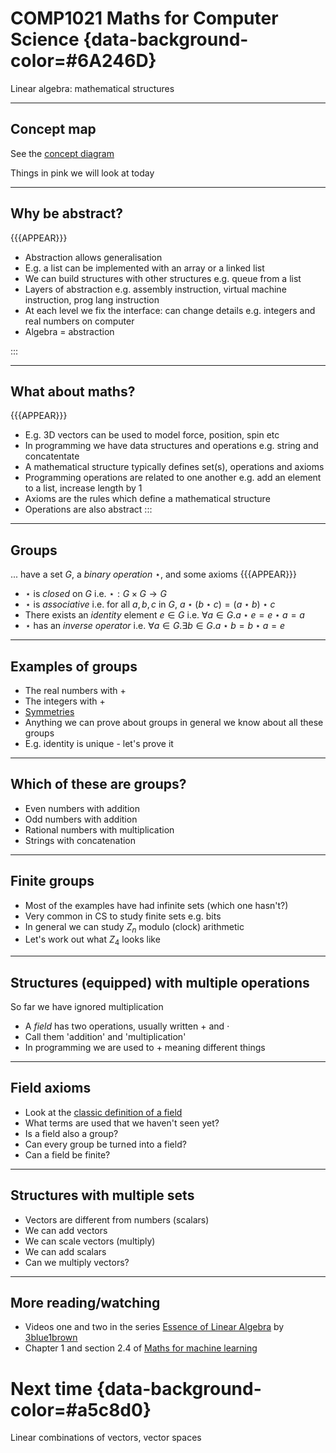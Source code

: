 #  COMP1021  Maths for Computer Science {data-background-color=#6A246D}

Linear algebra: mathematical structures

---

## Concept map

See the [concept diagram](https://github.com/stevenaeola/linalg_lectures/blob/f7807997e745d8d48951b55c5dbeb154dd92149b/concepts.mmd)

Things in pink we will look at today

---

## Why be abstract?

{{{APPEAR}}}

- Abstraction allows generalisation
- E.g. a list can be implemented with an array or a linked list
- We can build structures with other structures e.g. queue from a list
- Layers of abstraction e.g. assembly instruction, virtual machine instruction, prog lang instruction
- At each level we fix the interface: can change details e.g. integers and real numbers on computer
- Algebra = abstraction

:::

---

## What about maths?

{{{APPEAR}}}
- E.g. 3D vectors can be used to model force, position, spin etc
- In programming we have data structures and operations e.g. string and concatentate
- A mathematical structure typically defines set(s), operations and axioms
- Programming operations are related to one another e.g. add an element to a list, increase length by 1
- Axioms are the rules which define a mathematical structure
- Operations are also abstract
:::

---

## Groups
... have a set $G$, a _binary operation_ $\star$, and some axioms
{{{APPEAR}}}
- $\star$ is _closed_ on $G$ i.e. $\star : G \times G \rightarrow G$
- $\star$ is _associative_ i.e. for all $a,b,c$ in $G$, $a \star (b \star c) = (a \star b) \star c$
- There exists an _identity_ element $e \in G$ i.e. $\forall a \in G.a \star e = e \star a = a$
- $\star$ has an _inverse operator_ i.e. $\forall a \in G.\exists b \in G . a \star b = b \star a = e$

---

## Examples of groups

- The real numbers with +
- The integers with +
- [Symmetries](https://en.wikipedia.org/wiki/Symmetry_group)
- Anything we can prove about groups in general we know about all these groups
- E.g. identity is unique - let's prove it

---

## Which of these are groups?

- Even numbers with addition
- Odd numbers with addition
- Rational numbers with multiplication
- Strings with concatenation

---

## Finite groups

- Most of the examples have had infinite sets (which one hasn't?)
- Very common in CS to study finite sets e.g. bits
- In general we can study $Z_n$ modulo (clock) arithmetic
- Let's work out what $Z_4$ looks like

---

## Structures (equipped) with multiple operations

So far we have ignored multiplication
- A _field_ has two operations, usually written $+$ and $\cdot$
- Call them 'addition' and 'multiplication'
- In programming we are used to $+$ meaning different things

--- 

## Field axioms
- Look at the [classic definition of a field](https://en.wikipedia.org/wiki/Field_(mathematics)#Classic_definition)
- What terms are used that we haven't seen yet?
- Is a field also a group?
- Can every group be turned into a field?
- Can a field be finite?

---

## Structures with multiple sets

- Vectors are different from numbers (scalars)
- We can add vectors
- We can scale vectors (multiply)
- We can add scalars
- Can we multiply vectors?

---

## More reading/watching

- Videos one and two in the series [Essence of Linear Algebra](https://www.youtube.com/playlist?list=PLZHQObOWTQDPD3MizzM2xVFitgF8hE_ab) by [3blue1brown](https://www.3blue1brown.com/)
- Chapter 1 and section 2.4 of [Maths for machine learning](https://mml-book.github.io/)


# Next time {data-background-color=#a5c8d0}

Linear combinations of vectors, vector spaces

